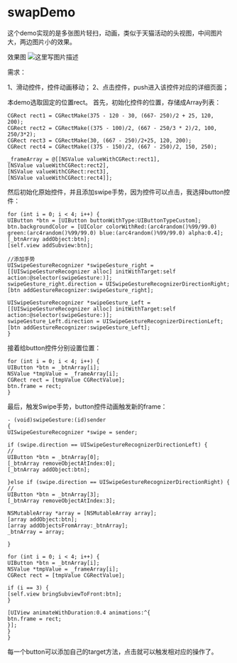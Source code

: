 # swapDemo
这个demo实现的是多张图片轻扫，动画，类似于天猫活动的头视图，中间图片大，两边图片小的效果。

效果图
![这里写图片描述](http://img.blog.csdn.net/20170104105814481?watermark/2/text/aHR0cDovL2Jsb2cuY3Nkbi5uZXQvZmFueGlhb21lbmc5Mg==/font/5a6L5L2T/fontsize/400/fill/I0JBQkFCMA==/dissolve/70/gravity/SouthEast)


需求：

1、滑动控件，控件动画移动；
2、点击控件，push进入该控件对应的详细页面；

本demo选取固定的位置rect。
首先，初始化控件的位置，存储成Array列表：

```
CGRect rect1 = CGRectMake(375 - 120 - 30, (667- 250)/2 + 25, 120, 200);
CGRect rect2 = CGRectMake((375 - 100)/2, (667 - 250/3 * 2)/2, 100, 250/3*2);
CGRect rect3 = CGRectMake(30, (667 - 250)/2+25, 120, 200);
CGRect rect4 = CGRectMake((375 - 150)/2, (667 - 250)/2, 150, 250);

_frameArray = @[[NSValue valueWithCGRect:rect1],
[NSValue valueWithCGRect:rect2],
[NSValue valueWithCGRect:rect3],
[NSValue valueWithCGRect:rect4]];
```

然后初始化原始控件，并且添加swipe手势，因为控件可以点击，我选择button控件：

```
for (int i = 0; i < 4; i++) {
UIButton *btn = [UIButton buttonWithType:UIButtonTypeCustom];
btn.backgroundColor = [UIColor colorWithRed:(arc4random()%99/99.0) green:(arc4random()%99/99.0) blue:(arc4random()%99/99.0) alpha:0.4];
[_btnArray addObject:btn];
[self.view addSubview:btn];

//添加手势
UISwipeGestureRecognizer *swipeGesture_right = [[UISwipeGestureRecognizer alloc] initWithTarget:self action:@selector(swipeGesture:)];
swipeGesture_right.direction = UISwipeGestureRecognizerDirectionRight;
[btn addGestureRecognizer:swipeGesture_right];

UISwipeGestureRecognizer *swipeGesture_Left = [[UISwipeGestureRecognizer alloc] initWithTarget:self action:@selector(swipeGesture:)];
swipeGesture_Left.direction = UISwipeGestureRecognizerDirectionLeft;
[btn addGestureRecognizer:swipeGesture_Left];
}
```
接着给button控件分别设置位置：

```
for (int i = 0; i < 4; i++) {
UIButton *btn = _btnArray[i];
NSValue *tmpValue = _frameArray[i];
CGRect rect = [tmpValue CGRectValue];
btn.frame = rect;
}
```

最后，触发Swipe手势，button控件动画触发新的frame：

```
- (void)swipeGesture:(id)sender
{
UISwipeGestureRecognizer *swipe = sender;

if (swipe.direction == UISwipeGestureRecognizerDirectionLeft) {
//
UIButton *btn = _btnArray[0];
[_btnArray removeObjectAtIndex:0];
[_btnArray addObject:btn];

}else if (swipe.direction == UISwipeGestureRecognizerDirectionRight) {
//
UIButton *btn = _btnArray[3];
[_btnArray removeObjectAtIndex:3];

NSMutableArray *array = [NSMutableArray array];
[array addObject:btn];
[array addObjectsFromArray:_btnArray];
_btnArray = array;

}

for (int i = 0; i < 4; i++) {
UIButton *btn = _btnArray[i];
NSValue *tmpValue = _frameArray[i];
CGRect rect = [tmpValue CGRectValue];

if (i == 3) {
[self.view bringSubviewToFront:btn];
}

[UIView animateWithDuration:0.4 animations:^{
btn.frame = rect;
}];
}
}
```
每一个button可以添加自己的target方法，点击就可以触发相对应的操作了。
